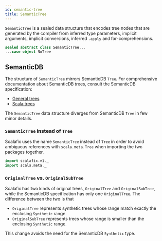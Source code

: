 ```yaml
---
id: semantic-tree
title: SemanticTree
---
```


`SemanticTree` is a sealed data structure that encodes tree nodes that are
generated by the compiler from inferred type parameters, implicit arguments,
implicit conversions, inferred `.apply` and for-comprehensions.

```scala mdoc:file:scalafix-core/src/main/scala/scalafix/v1/SemanticTree.scala
sealed abstract class SemanticTree...
...case object NoTree
```

## SemanticDB

The structure of `SemanticTree` mirrors SemanticDB `Tree`. For comprehensive
documentation about SemanticDB trees, consult the SemanticDB specification:

- [General trees](https://github.com/scalameta/scalameta/blob/master/semanticdb/semanticdb3/semanticdb3.md#type)
- [Scala trees](https://github.com/scalameta/scalameta/blob/master/semanticdb/semanticdb3/semanticdb3.md#java-tree)

The `SemanticTree` data structure diverges from SemanticDB `Tree` in few minor
details.

### `SemanticTree` instead of `Tree`

Scalafix uses the name `SemanticTree` instead of `Tree` in order to avoid
ambiguous references with `scala.meta.Tree` when importing the two packages
together.

```scala
import scalafix.v1._
import scala.meta._
```

### `OriginalTree` vs. `OriginalSubTree`

Scalafix has two kinds of original trees, `OriginalTree` and `OriginalSubTree`,
while the SemanticDB specification has only one `OriginalTree`. The difference
between the two is that

- `OriginalTree` represents synthetic trees whose range match exactly the
  enclosing `Synthetic` range.
- `OriginalSubTree` represents trees whose range is smaller than the enclosing
  `Synthetic` range.

This change avoids the need for the SemanticDB `Synthetic` type.
